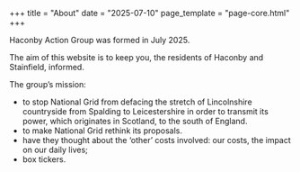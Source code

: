 +++
title = "About"
date = "2025-07-10"
page_template = "page-core.html"
+++

Haconby Action Group was formed in July 2025. 

The aim of this website is to keep you, the residents of Haconby and Stainfield, informed.

The group’s mission:

- to stop National Grid from defacing the stretch of Lincolnshire countryside from Spalding to Leicestershire in order to transmit its power, which originates in Scotland, to the south of England.
- to make National Grid rethink its proposals.
- have they thought about the ‘other’ costs involved: our costs, the impact on our daily lives; 
- box tickers. 
